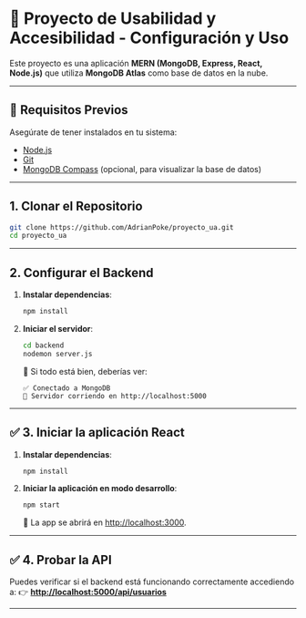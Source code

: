# 🚀 Proyecto de Usabilidad y Accesibilidad - Configuración y Uso

Este proyecto es una aplicación **MERN (MongoDB, Express, React, Node.js)** que utiliza **MongoDB Atlas** como base de datos en la nube.

---

## 📌 Requisitos Previos

Asegúrate de tener instalados en tu sistema:

- [Node.js](https://nodejs.org/)
- [Git](https://git-scm.com/)
- [MongoDB Compass](https://www.mongodb.com/try/download/compass) (opcional, para visualizar la base de datos)

---

## 1. Clonar el Repositorio

```bash
git clone https://github.com/AdrianPoke/proyecto_ua.git
cd proyecto_ua
```

---

## 2. Configurar el Backend

1. **Instalar dependencias**:
   ```bash
   npm install
   ```

2. **Iniciar el servidor**:
   ```bash
   cd backend
   nodemon server.js
   ```

   📌 Si todo está bien, deberías ver:
   ```
   ✅ Conectado a MongoDB
   🚀 Servidor corriendo en http://localhost:5000
   ```

---

## ✅ 3. Iniciar la aplicación React

1. **Instalar dependencias**:
   ```bash
   npm install
   ```

2. **Iniciar la aplicación en modo desarrollo**:
   ```bash
   npm start
   ```

   📌 La app se abrirá en [http://localhost:3000](http://localhost:3000).

---

## ✅ 4. Probar la API

Puedes verificar si el backend está funcionando correctamente accediendo a:
👉 **[http://localhost:5000/api/usuarios](http://localhost:5000/api/usuarios)**

---

